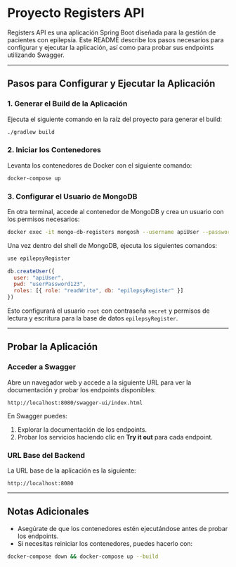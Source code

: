 # Proyecto Registers API

Registers API es una aplicación Spring Boot diseñada para la gestión de pacientes con epilepsia. Este README describe los pasos necesarios para configurar y ejecutar la aplicación, así como para probar sus endpoints utilizando Swagger.

---

## Pasos para Configurar y Ejecutar la Aplicación

### 1. Generar el Build de la Aplicación

Ejecuta el siguiente comando en la raíz del proyecto para generar el build:

```bash
./gradlew build
```

### 2. Iniciar los Contenedores

Levanta los contenedores de Docker con el siguiente comando:

```bash
docker-compose up
```

### 3. Configurar el Usuario de MongoDB

En otra terminal, accede al contenedor de MongoDB y crea un usuario con los permisos necesarios:

```bash
docker exec -it mongo-db-registers mongosh --username apiUser --password userPassword123 --authenticationDatabase admin
```

Una vez dentro del shell de MongoDB, ejecuta los siguientes comandos:

```javascript
use epilepsyRegister

db.createUser({
  user: "apiUser",
  pwd: "userPassword123",
  roles: [{ role: "readWrite", db: "epilepsyRegister" }]
})
```

Esto configurará el usuario `root` con contraseña `secret` y permisos de lectura y escritura para la base de datos `epilepsyRegister`.

---

## Probar la Aplicación

### Acceder a Swagger

Abre un navegador web y accede a la siguiente URL para ver la documentación y probar los endpoints disponibles:

```
http://localhost:8080/swagger-ui/index.html
```

En Swagger puedes:

1. Explorar la documentación de los endpoints.
2. Probar los servicios haciendo clic en **Try it out** para cada endpoint.

### URL Base del Backend

La URL base de la aplicación es la siguiente:

```
http://localhost:8080
```

---

## Notas Adicionales

- Asegúrate de que los contenedores estén ejecutándose antes de probar los endpoints.
- Si necesitas reiniciar los contenedores, puedes hacerlo con:

```bash
docker-compose down && docker-compose up --build
```


